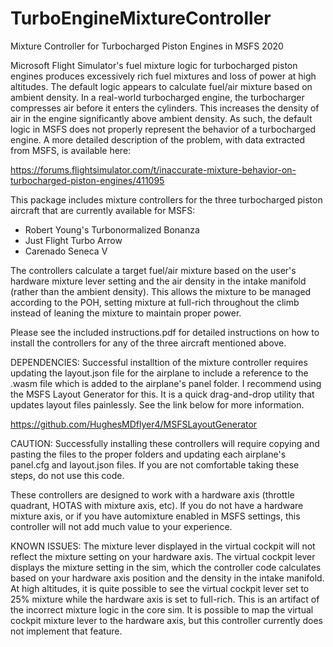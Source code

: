 # TurboEngineMixtureController
Mixture Controller for Turbocharged Piston Engines in MSFS 2020

Microsoft Flight Simulator's fuel mixture logic for turbocharged piston engines produces excessively rich fuel mixtures
and loss of power at high altitudes. The default logic appears to calculate fuel/air mixture based on ambient density. 
In a real-world turbocharged engine, the turbocharger compresses air before it enters the cylinders. This increases the 
density of air in the engine significantly above ambient density. As such, the default logic in MSFS does not properly 
represent the behavior of a turbocharged engine. A more detailed description of the problem, with data extracted from 
MSFS, is available here:

https://forums.flightsimulator.com/t/inaccurate-mixture-behavior-on-turbocharged-piston-engines/411095

This package includes mixture controllers for the three turbocharged piston aircraft that are currently available for
MSFS: 

- Robert Young's Turbonormalized Bonanza
- Just Flight Turbo Arrow
- Carenado Seneca V  

The controllers calculate a target fuel/air mixture based on the user's hardware mixture lever setting and the air density 
in the intake manifold (rather than the ambient density). This allows the mixture to be managed according to the POH, 
setting mixture at full-rich throughout the climb instead of leaning the mixture to maintain proper power.

Please see the included instructions.pdf for detailed instructions on how to install the controllers for any of the three
aircraft mentioned above.

DEPENDENCIES: 
Successful installtion of the mixture controller requires updating the layout.json file for the airplane to include a 
reference to the .wasm file which is added to the airplane's panel folder. I recommend using the MSFS Layout Generator for
this. It is a quick drag-and-drop utility that updates layout files painlessly. See the link below for more information.

https://github.com/HughesMDflyer4/MSFSLayoutGenerator

CAUTION: 
Successfully installing these controllers will require copying and pasting the files to the proper folders and updating 
each airplane's panel.cfg and layout.json files. If you are not comfortable taking these steps, do not use this code. 

These controllers are designed to work with a hardware axis (throttle quadrant, HOTAS with mixture axis, etc). If you do 
not have a hardware mixture axis, or if you have automixture enabled in MSFS settings, this controller will not add much
value to your experience.

KNOWN ISSUES:
The mixture lever displayed in the virtual cockpit will not reflect the mixture setting on your hardware axis. The virtual 
cockpit lever displays the mixture setting in the sim, which the controller code calculates based on your hardware axis 
position and the density in the intake manifold. At high altitudes, it is quite possible to see the virtual cockpit lever 
set to 25% mixture while the hardware axis is set to full-rich. This is an artifact of the incorrect mixture logic in the 
core sim. It is possible to map the virtual cockpit mixture lever to the hardware axis, but this controller currently does
not implement that feature.

